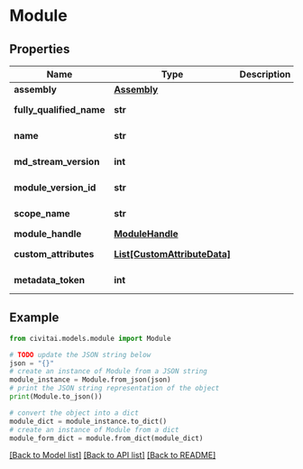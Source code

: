 # Module


## Properties

Name | Type | Description | Notes
------------ | ------------- | ------------- | -------------
**assembly** | [**Assembly**](Assembly.md) |  | [optional] 
**fully_qualified_name** | **str** |  | [optional] [readonly] 
**name** | **str** |  | [optional] [readonly] 
**md_stream_version** | **int** |  | [optional] [readonly] 
**module_version_id** | **str** |  | [optional] [readonly] 
**scope_name** | **str** |  | [optional] [readonly] 
**module_handle** | [**ModuleHandle**](ModuleHandle.md) |  | [optional] 
**custom_attributes** | [**List[CustomAttributeData]**](CustomAttributeData.md) |  | [optional] [readonly] 
**metadata_token** | **int** |  | [optional] [readonly] 

## Example

```python
from civitai.models.module import Module

# TODO update the JSON string below
json = "{}"
# create an instance of Module from a JSON string
module_instance = Module.from_json(json)
# print the JSON string representation of the object
print(Module.to_json())

# convert the object into a dict
module_dict = module_instance.to_dict()
# create an instance of Module from a dict
module_form_dict = module.from_dict(module_dict)
```
[[Back to Model list]](../README.md#documentation-for-models) [[Back to API list]](../README.md#documentation-for-api-endpoints) [[Back to README]](../README.md)


